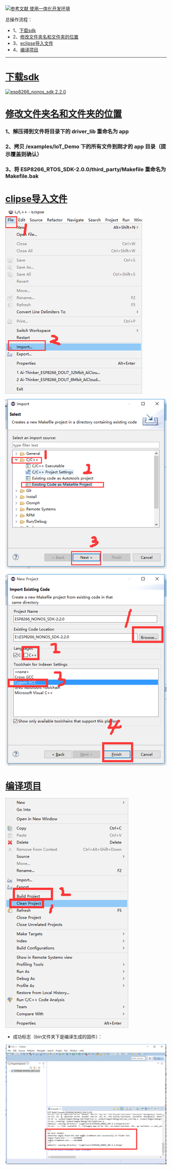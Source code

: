 [![](https://img.shields.io/badge/参考文献-使用一体化开发环境-red.svg "参考文献 使用一体化开发环境")](http://wiki.ai-thinker.com/ai_ide_use)

总操作流程：
- 1、[下载sdk](#ESP8266-01)
- 2、[修改文件夹名和文件夹的位置](#ESP8266-02)
- 3、[eclipse导入文件](#ESP8266-03)
- 4、[编译项目](#ESP8266-04)

----------


# <a name="ESP8266-01" href="#" >下载sdk</a>
[![](https://img.shields.io/badge/esp8266_nonos_sdk-2.2.0-green.svg "esp8266_nonos_sdk 2.2.0")](https://pan.baidu.com/s/1s9D4dHNnyssVwbeVK0ZZbQ)

# <a name="ESP8266-02" href="#" >修改文件夹名和文件夹的位置</a>
### 1、解压得到文件将目录下的 driver_lib 重命名为 app
### 2、拷贝 /examples/IoT_Demo 下的所有文件到刚才的 app 目录（提示覆盖则确认）
### 3、将 ESP8266_RTOS_SDK-2.0.0/third_party/Makefile 重命名为 Makefile.bak
# <a name="ESP8266-03" href="#" >clipse导入文件</a>
![](image/3-1.png)

![](image/3-2.png)

![](image/3-3.png)

# <a name="ESP8266-04" href="#" >编译项目</a>
![](image/3-4.png)

- 成功标志（bin文件夹下是编译生成的固件）：

![](image/3-5.png)



